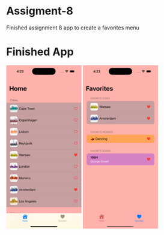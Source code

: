 # Assigment-8

Finished assignment 8 app to create a favorites menu

# Finished App

<img src="https://github.com/kmoreland126/Assignment-8/blob/main/Pictures/Simulator%20Screenshot%20-%20iPhone%2016%20Pro%20-%202025-07-09%20at%2016.23.28.png" width="200">

<img src="https://github.com/kmoreland126/Assignment-8/blob/main/Pictures/Simulator%20Screenshot%20-%20iPhone%2016%20Pro%20-%202025-07-09%20at%2016.23.44.png" width="200">
